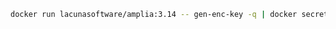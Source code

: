 ﻿```sh
docker run lacunasoftware/amplia:3.14 -- gen-enc-key -q | docker secret create amplia_encryption_key -
```
